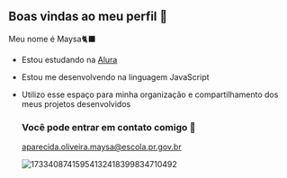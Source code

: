 ## Boas vindas ao meu perfil 🩷

Meu nome é Maysa🐈‍⬛

- Estou estudando na [Alura](https://www.alura.com.br)
- Estou me desenvolvendo na linguagem JavaScript
- Utilizo esse espaço para minha organização e compartilhamento dos meus projetos desenvolvidos

  ### Você pode entrar em contato comigo 📧

  aparecida.oliveira.maysa@escola.pr.gov.br

  ![17334087415954132418399834710492](https://github.com/user-attachments/assets/b71e0be5-aef9-4658-b0ca-eaab1e20b912)

